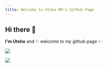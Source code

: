 ```yaml
---
title: Welcome to Utsho MH's GitHub Page
---
```


## Hi there 👋

**I'm Utsho** and ✨ welcome to my github page ✨

<!--
[![Anurag's GitHub stats](https://github-readme-stats.vercel.app/api?username=mahadyhassanutsho&show_icons=true&theme=dracula)](https://github.com/mahadyhassanutsho/github-readme-stats)
-->


<picture>
  <source
    srcset="https://github-readme-stats.vercel.app/api?username=mahadyhassanutsho&show_icons=true&theme=dark"
    media="(prefers-color-scheme: dark)"
  />
  <source
    srcset="https://github-readme-stats.vercel.app/api?username=mahadyhassanutsho&show_icons=true"
    media="(prefers-color-scheme: light), (prefers-color-scheme: no-preference)"
  />
  <img src="https://github-readme-stats.vercel.app/api?username=mahadyhassanutsho&show_icons=true" />
</picture>

![](https://komarev.com/ghpvc/?username=mahadyhassanutsho)

<!--
[![GitHub Streak](https://github-readme-streak-stats.herokuapp.com/?user=mahadyhassanutsho)](https://git.io/streak-stats)

[![trophy](https://github-profile-trophy.vercel.app/?username=mahadyhassanutsho&theme=onedark)](https://github.com/mahadyhassanutsho/github-profile-trophy)
-->
